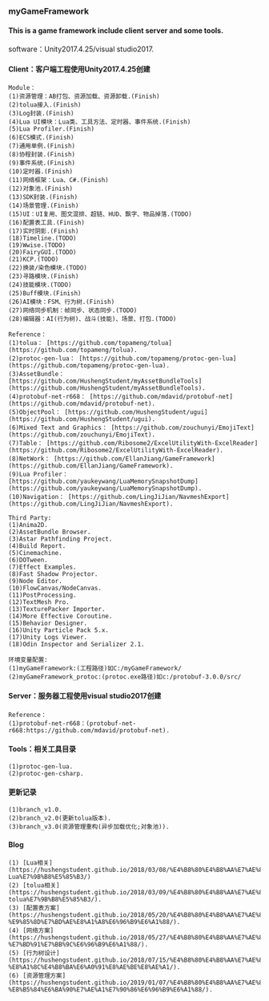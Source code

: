 ### myGameFramework
#### This is a game framework include client server and some tools.

software：Unity2017.4.25/visual studio2017.

#### Client：客户端工程使用Unity2017.4.25创建
    Module：
    (1)资源管理：AB打包、资源加载、资源卸载.(Finish)
    (2)tolua接入.(Finish)
    (3)Log封装.(Finish)
    (4)Lua UI模块：Lua类、工具方法、定时器、事件系统.(Finish)
    (5)Lua Profiler.(Finish)
    (6)ECS模式.(Finish)
    (7)通用单例.(Finish)
    (8)协程封装.(Finish)
    (9)事件系统.(Finish)
    (10)定时器.(Finish)
    (11)网络框架：Lua、C#.(Finish)
    (12)对象池.(Finish)
    (13)SDK封装.(Finish)
    (14)场景管理.(Finish)
    (15)UI：UI复用、图文混排、超链、HUD、飘字、物品掉落.(TODO)
    (16)配置表工具.(Finish)
    (17)实时阴影.(Finish)
    (18)Timeline.(TODO)
    (19)Wwise.(TODO)
    (20)FairyGUI.(TODO)
    (21)KCP.(TODO)
    (22)换装/染色模块.(TODO)
    (23)寻路模块.(Finish)
    (24)技能模块.(TODO)
    (25)Buff模块.(Finish)
    (26)AI模块：FSM、行为树.(Finish)
    (27)网络同步机制：帧同步、状态同步.(TODO)
    (28)编辑器：AI(行为树)、战斗(技能)、场景、打包.(TODO)
	
    Reference：
    (1)tolua： [https://github.com/topameng/tolua](https://github.com/topameng/tolua).
    (2)protoc-gen-lua： [https://github.com/topameng/protoc-gen-lua](https://github.com/topameng/protoc-gen-lua).
    (3)AssetBundle： [https://github.com/HushengStudent/myAssetBundleTools](https://github.com/HushengStudent/myAssetBundleTools).
    (4)protobuf-net-r668： [https://github.com/mdavid/protobuf-net](https://github.com/mdavid/protobuf-net).
    (5)ObjectPool： [https://github.com/HushengStudent/ugui](https://github.com/HushengStudent/ugui).
    (6)Mixed Text and Graphics： [https://github.com/zouchunyi/EmojiText](https://github.com/zouchunyi/EmojiText).
    (7)Table： [https://github.com/Ribosome2/ExcelUtilityWith-ExcelReader](https://github.com/Ribosome2/ExcelUtilityWith-ExcelReader).
    (8)NetWork： [https://github.com/EllanJiang/GameFramework](https://github.com/EllanJiang/GameFramework).
    (9)Lua Profiler： [https://github.com/yaukeywang/LuaMemorySnapshotDump](https://github.com/yaukeywang/LuaMemorySnapshotDump).
    (10)Navigation： [https://github.com/LingJiJian/NavmeshExport](https://github.com/LingJiJian/NavmeshExport).
	
    Third Party:
    (1)Anima2D.
    (2)AssetBundle Browser.
    (3)Astar Pathfinding Project.
    (4)Build Report.
    (5)Cinemachine.
	(6)DOTween.
	(7)Effect Examples.
	(8)Fast Shadow Projector.
	(9)Node Editor.
    (10)FlowCanvas/NodeCanvas.
	(11)PostProcessing.
	(12)TextMesh Pro.
	(13)TexturePacker Importer.
    (14)More Effective Coroutine.
    (15)Behavior Designer.
	(16)Unity Particle Pack 5.x.
	(17)Unity Logs Viewer.
	(18)Odin Inspector and Serializer 2.1.	
	
    环境变量配置:
    (1)myGameFramework:(工程路径)如C:/myGameFramework/
    (2)myGameFramework_protoc:(protoc.exe路径)如c:/protobuf-3.0.0/src/
	
#### Server：服务器工程使用visual studio2017创建
    Reference：
    (1)protobuf-net-r668：(protobuf-net-r668:https://github.com/mdavid/protobuf-net).
	
#### Tools：相关工具目录
    (1)protoc-gen-lua.
    (2)protoc-gen-csharp.
	
#### 更新记录
    (1)branch_v1.0.
    (2)branch_v2.0(更新tolua版本).
    (3)branch_v3.0(资源管理重构(异步加载优化;对象池)).
	
#### Blog
    (1) [Lua相关](https://hushengstudent.github.io/2018/03/08/%E4%B8%80%E4%B8%AA%E7%AE%80%E5%8D%95%E7%9A%84%E6%B8%B8%E6%88%8F%E6%A1%86%E6%9E%B6-Lua%E7%9B%B8%E5%85%B3/)
    (2) [tolua相关](https://hushengstudent.github.io/2018/03/09/%E4%B8%80%E4%B8%AA%E7%AE%80%E5%8D%95%E7%9A%84%E6%B8%B8%E6%88%8F%E6%A1%86%E6%9E%B6-tolua%E7%9B%B8%E5%85%B3/).
    (3) [配置表方案](https://hushengstudent.github.io/2018/05/20/%E4%B8%80%E4%B8%AA%E7%AE%80%E5%8D%95%E7%9A%84%E6%B8%B8%E6%88%8F%E6%A1%86%E6%9E%B6-%E9%85%8D%E7%BD%AE%E8%A1%A8%E6%96%B9%E6%A1%88/).
    (4) [网络方案](https://hushengstudent.github.io/2018/05/27/%E4%B8%80%E4%B8%AA%E7%AE%80%E5%8D%95%E7%9A%84%E6%B8%B8%E6%88%8F%E6%A1%86%E6%9E%B6-%E7%BD%91%E7%BB%9C%E6%96%B9%E6%A1%88/).
    (5) [行为树设计](https://hushengstudent.github.io/2018/07/15/%E4%B8%80%E4%B8%AA%E7%AE%80%E5%8D%95%E7%9A%84%E6%B8%B8%E6%88%8F%E6%A1%86%E6%9E%B6-%E8%A1%8C%E4%B8%BA%E6%A0%91%E8%AE%BE%E8%AE%A1/).
    (6) [资源管理方案](https://hushengstudent.github.io/2019/01/07/%E4%B8%80%E4%B8%AA%E7%AE%80%E5%8D%95%E7%9A%84%E6%B8%B8%E6%88%8F%E6%A1%86%E6%9E%B6-%E8%B5%84%E6%BA%90%E7%AE%A1%E7%90%86%E6%96%B9%E6%A1%88/).